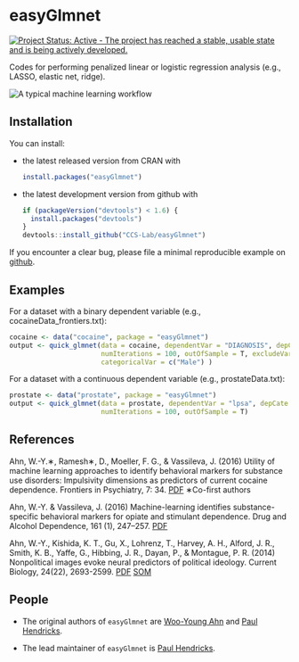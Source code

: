 <!-- README.md is generated from README.Rmd. Please edit that file -->
easyGlmnet
==========

[![Project Status: Active - The project has reached a stable, usable state and is being actively developed.](http://www.repostatus.org/badges/0.1.0/active.svg)](http://www.repostatus.org/#active)

Codes for performing penalized linear or logistic regression analysis (e.g., LASSO, elastic net, ridge).

![A typical machine learning workflow](https://github.com/CCS-Lab/easyGlmnet/raw/master/inst/imgs/ml_figure.png "A typical machine learning workflow")

Installation
------------

You can install:

-   the latest released version from CRAN with

    ``` r
    install.packages("easyGlmnet")
    ```

-   the latest development version from github with

    ``` r
    if (packageVersion("devtools") < 1.6) {
      install.packages("devtools")
    }
    devtools::install_github("CCS-Lab/easyGlmnet")
    ```

If you encounter a clear bug, please file a minimal reproducible example on [github](https://github.com/CCS-Lab/easyGlmnet/issues).

Examples
--------

For a dataset with a binary dependent variable (e.g., cocaineData\_frontiers.txt):

``` r
cocaine <- data("cocaine", package = "easyGlmnet")
output <- quick_glmnet(data = cocaine, dependentVar = "DIAGNOSIS", depCate = "binary", 
                       numIterations = 100, outOfSample = T, excludeVar = c("subject"), 
                       categoricalVar = c("Male") )
```

For a dataset with a continuous dependent variable (e.g., prostateData.txt):

``` r
prostate <- data("prostate", package = "easyGlmnet")
output <- quick_glmnet(data = prostate, dependentVar = "lpsa", depCate = "continuous", 
                       numIterations = 100, outOfSample = T)
```

References
----------

Ahn, W.-Y.∗, Ramesh∗, D., Moeller, F. G., & Vassileva, J. (2016) Utility of machine learning approaches to identify behavioral markers for substance use disorders: Impulsivity dimensions as predictors of current cocaine dependence. Frontiers in Psychiatry, 7: 34. [PDF](https://u.osu.edu/ccsl/files/2015/08/Ahn2016_Frontiers-26g6nye.pdf) ∗Co-first authors

Ahn, W.-Y. & Vassileva, J. (2016) Machine-learning identifies substance-specific behavioral markers for opiate and stimulant dependence. Drug and Alcohol Dependence, 161 (1), 247–257. [PDF](https://u.osu.edu/ccsl/files/2016/02/Ahn2016_DAD-oftlf3.pdf)

Ahn, W.-Y., Kishida, K. T., Gu, X., Lohrenz, T., Harvey, A. H., Alford, J. R., Smith, K. B., Yaffe, G., Hibbing, J. R., Dayan, P., & Montague, P. R. (2014) Nonpolitical images evoke neural predictors of political ideology. Current Biology, 24(22), 2693-2599. [PDF](https://u.osu.edu/ccsl/files/2015/11/Ahn2014_CB-1l5475k.pdf) [SOM](https://u.osu.edu/ccsl/files/2015/11/Ahn2014_CB_SOM-1xag1ph.pdf)

People
------

-   The original authors of `easyGlmnet` are [Woo-Young Ahn](http://www.ahnlab.org/) and [Paul Hendricks](https://github.com/paulhendricks).

-   The lead maintainer of `easyGlmnet` is [Paul Hendricks](https://github.com/paulhendricks).
